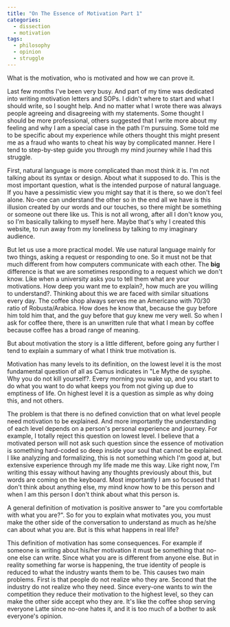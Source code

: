 ```yaml
---
title: "On The Essence of Motivation Part 1"
categories:
  - dissection
  - motivation
tags:
  - philosophy
  - opinion
  - struggle
---
```

What is the motivation, who is motivated and how we can prove it.

Last few months I've been very busy. And part of my time was dedicated into writing motivation letters and SOPs. I didn't where to start and what I should write, so I sought help. And no matter what I wrote there was always people agreeing and disagreeing with my statements. Some thought I should be more professional, others suggested that I write more about my feeling and why I am a special case in the path I'm pursuing. Some told me to be specific about my experience while others thought this might present me as a fraud who wants to cheat his way by complicated manner. Here I tend to step-by-step guide you through my mind journey while I had this struggle.

First, natural language is more complicated than most think it is. I'm not talking about its syntax or design. About what it supposed to do. This is the most important question, what is the intended purpose of natural language. If you have a pessimistic view you might say that it is there, so we don't feel alone. No-one can understand the other so in the end all we have is this illusion created by our words and our touches, so there might be something or someone out there like us. This is not all wrong, after all I don't know you, so I'm basically talking to myself here. Maybe that's why I created this website, to run away from my loneliness by talking to my imaginary audience.

But let us use a more practical model. We use natural language mainly for two things, asking a request or responding to one. So it must not be that much different from how computers communicate with each other. The **big** difference is that we are sometimes responding to a request which we don't know. Like when a university asks you to tell them what are your motivations. How deep you want me to explain?, how much are you willing to understand?. Thinking about this we are faced with similar situations every day. The coffee shop always serves me an Americano with 70/30 ratio of Robusta/Arabica. How does he know that, because the guy before him told him that, and the guy before that guy knew me very well. So when I ask for coffee there, there is an unwritten rule that what I mean by coffee because coffee has a broad range of meaning.

But about motivation the story is a little different, before going any further I tend to explain a summary of what I think true motivation is.

Motivation has many levels to its definition, on the lowest level it is the most fundamental question of all as Camus indicates in "Le Mythe de sysphe. Why you do not kill yourself?. Every morning you wake up, and you start to do what you want to do what keeps you from not giving up due to emptiness of life. On highest level it is a question as simple as why doing this, and not others.

The problem is that there is no defined conviction that on what level people need motivation to be explained. And more importantly the understanding of each level depends on a person's personal experience and journey. For example, I totally reject this question on lowest level. I believe that a motivated person will not ask such question since the essence of motivation is something hard-coded so deep inside your soul that cannot be explained. I like analyzing and formalizing, this is not something which I'm good at, but extensive experience through my life made me this way. Like right now, I'm writing this essay without having any thoughts previously about this, but words are coming on the keyboard. Most importantly I am so focused that I don't think about anything else, my mind know how to be this person and when I am this person I don't think about what this person is.

A general definition of motivation is positive answer to "are you comfortable with what you are?". So for you to explain what motivates you, you must make the other side of the conversation to understand as much as he/she can about what you are. But is this what happens in real life?

This definition of motivation has some consequences. For example if someone is writing about his/her motivation it must be something that no-one else can write. Since what you are is different from anyone else. But in reality something far worse is happening, the true identity of people is reduced to what the industry wants them to be. This causes two main problems. First is that people do not realize who they are. Second that the industry do not realize who they need. Since every-one wants to win the competition they reduce their motivation to the highest level, so they can make the other side accept who they are. It's like the coffee shop serving everyone Latte since no-one hates it, and it is too much of a bother to ask everyone's opinion.